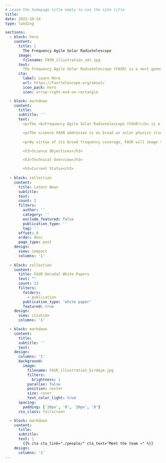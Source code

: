 ```yaml
---
# Leave the homepage title empty to use the site title
title:
date: 2022-10-24
type: landing

sections:
  - block: hero
    content:
      title: |
        The Frequency Agile Solar Radiotelescope
      image:
        filename: FASR_illustration_sml.jpg
      text:
        The Frequency Agile Solar Radiotelescope (FASR) is a next generation radio interferometer array dedicated to solar and space weather research. 
      cta:
        label: Learn More
        url: https://fasrtelescope.org/about/
        icon_pack: hero
        icon: arrow-right-end-on-rectangle

  - block: markdown
    content:
      title:
      subtitle: ''
      text:
        <p>The <b>Frequency Agile Solar Radiotelescope (FASR)</b> is a next generation radio interferometer array dedicated to solar and space weather research. FASR will build upon the technology that enabled the [Expanded Owens Valley Solar Array](https://ovsa.njit.edu/), but with 10 times more antennas, an order of magnitude wider bandwidth, and greatly enhanced resolution, it will bring the transformative technique of "ultrawide-band radio video camera" to solar and heliospheric studies.</p> 

        <p>The science FASR addresses is as broad as solar physics itself, but FASR’s science goals cannot be adequately addressed by non-solar-dedicated, general-purpose radio facilities. FASR measures the polarized brightness temperature spectrum along every line of sight to the Sun as a function of time. It would operate from 0.2 to 20 GHz. Radiation over this vast wavelength range probes the solar atmosphere from the middle chromosphere into the middle corona - the dynamic, magnetoactive, plasma environment in which a wealth of astrophysical and space weather processes occurs.</p> 
        
        <p>By virtue of its broad frequency coverage, FASR will image the entire solar atmosphere multiple times per second from the chromosphere through the corona, while retaining the capability to image a selected frequency range with as little as 20 ms time resolution. FASR is sensitive to temperatures from < 10,000 K to > 30 MK, and nonthermal particle energies from ∼ 20 keV to > 1 MeV. Moreover, FASR’s panoramic view allows the solar atmosphere and the physical phenomena therein, both thermal and nonthermal, to be studied as a coupled system.</p>

        <h3>Science Objectives</h3>

        <h3>Technical Overview</h3>

        <h3>Current Status</h3>
  
  - block: collection
    content:
      title: Latest News
      subtitle:
      text:
      count: 2
      filters:
        author: ''
        category: ''
        exclude_featured: false
        publication_type: ''
        tag: ''
      offset: 0
      order: desc
      page_type: post
    design:
      view: compact
      columns: '1'
  
  - block: collection
    content:
      title: FASR Decadal White Papers
      text: ""
      count: 13
      filters:
        folders:
          - publication
        publication_type: 'white paper'
        featured: true
    design:
      view: citation
      columns: '1'

  - block: markdown
    content:
      title:
      subtitle: ''
      text:
    design:
      columns: '1'
      background:
        image: 
          filename: FASR_illustration_birdeye.jpg
          filters:
            brightness: 1
          parallax: false
          position: center
          size: cover
          text_color_light: true
      spacing:
        padding: ['20px', '0', '20px', '0']
      css_class: fullscreen

  - block: markdown
    content:
      title:
      subtitle:
      text: |
        {{% cta cta_link="./people/" cta_text="Meet the team →" %}}
    design:
      columns: '1'
---
```

